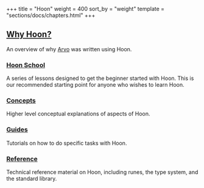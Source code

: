 +++
title = "Hoon"
weight = 400
sort_by = "weight"
template = "sections/docs/chapters.html"
+++

## [Why Hoon?](@/docs/hoon/whyhoon.md)

An overview of why [Arvo](@/docs/arvo/arvo.md) was written using Hoon.

### [Hoon School](@/docs/hoon/hoon-school/_index.md)

A series of lessons designed to get the beginner started with Hoon. This is our
recommended starting point for anyone who wishes to learn Hoon.

### [Concepts](@/docs/hoon/concepts/_index.md)

Higher level conceptual explanations of aspects of Hoon.

### [Guides](@/docs/hoon/guides/_index.md)

Tutorials on how to do specific tasks with Hoon.

### [Reference](@/docs/hoon/reference/_index.md)

Technical reference material on Hoon, including runes, the type system, and the
standard library.
